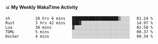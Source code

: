 <!--
**stamp711/stamp711** is a ✨ _special_ ✨ repository because its `README.md` (this file) appears on your GitHub profile.

Here are some ideas to get you started:

- 🔭 I’m currently working on ...
- 🌱 I’m currently learning ...
- 👯 I’m looking to collaborate on ...
- 🤔 I’m looking for help with ...
- 💬 Ask me about ...
- 📫 How to reach me: ...
- 😄 Pronouns: ...
- ⚡ Fun fact: ...
-->

📊 **My Weekly WakaTime Activity**

<!--START_SECTION:waka-->

```text
sh           20 hrs 6 mins   ████████████████████▒░░░░   81.24 %
Rust         3 hrs 42 mins   ███▓░░░░░░░░░░░░░░░░░░░░░   14.97 %
Lua          38 mins         ▓░░░░░░░░░░░░░░░░░░░░░░░░   02.58 %
TOML         5 mins          ░░░░░░░░░░░░░░░░░░░░░░░░░   00.37 %
Docker       4 mins          ░░░░░░░░░░░░░░░░░░░░░░░░░   00.34 %
```

<!--END_SECTION:waka-->
